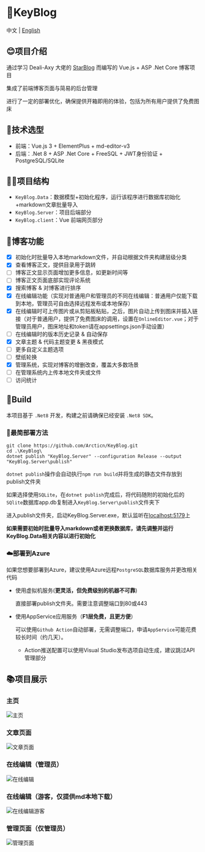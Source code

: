 # 🔑KeyBlog
中文 | [English](https://github.com/Arcticn/KeyBlog/blob/master/README-EN.md)

## 😊项目介绍
通过学习 Deali-Axy 大佬的 [StarBlog](https://github.com/Deali-Axy/StarBlog) 而编写的 Vue.js + ASP .Net Core 博客项目

集成了前端博客页面与简易的后台管理

进行了一定的部署优化，确保提供开箱即用的体验，包括为所有用户提供了免费图床

## 🙂技术选型
- 前端：Vue.js 3 + ElementPlus + md-editor-v3
- 后端：.Net 8 + ASP .Net Core + FreeSQL + JWT身份验证 + PostgreSQL/SQLite

## 😶‍🌫️项目结构
- `KeyBlog.Data`：数据模型+初始化程序，运行该程序进行数据库初始化+markdown文章批量导入
- `KeyBlog.Server`：项目后端部分
- `KeyBlog.client`：Vue 前端网页部分

## 🐳博客功能
- [X] 初始化时批量导入本地markdown文件，并自动根据文件夹构建层级分类
- [x] 查看博客正文，提供目录用于跳转
- [ ] 博客正文显示页面增加更多信息，如更新时间等
- [ ] 博客正文页面底部实现评论系统
- [x] 搜索博客 & 对博客进行排序
- [x] 在线编辑功能（实现对普通用户和管理员的不同在线编辑：普通用户仅能下载到本地，管理员可自由选择远程发布或本地保存）
- [x] 在线编辑时可上传图片或从剪贴板粘贴，之后，图片自动上传到图床并插入链接（对于普通用户，提供了免费图床的调用，设置在`OnlineEditor.vue`；对于管理员用户，图床地址和token请在appsettings.json手动设置）
- [ ] 在线编辑时的版本历史记录 & 自动保存
- [x] 文章主题 & 代码主题变更 & 黑夜模式
- [ ] 更多自定义主题选项
- [ ] 壁纸轮换
- [x] 管理系统，实现对博客的增删改查，覆盖大多数场景
- [ ] 在管理系统内上传本地文件夹或文件
- [ ] 访问统计

## 🥰Build
本项目基于 `.Net8` 开发，构建之前请确保已经安装 `.Net8 SDK`。

### 🐬最简部署方法
```
git clone https://github.com/Arcticn/KeyBlog.git
cd .\KeyBlog\
dotnet publish "KeyBlog.Server" --configuration Release --output "KeyBlog.Server\publish"
```
`dotnet publish`操作会自动执行`npm run build`并将生成的静态文件存放到publish文件夹

如果选择使用`SQLite`，在`dotnet publish`完成后，将代码随附的初始化后的`SQlite`数据库app.db复制进入`KeyBlog.Server\publish`文件夹下

进入publish文件夹，启动KeyBlog.Server.exe，默认监听在[localhost:5179](localhost:5179)上

**如果需要初始时批量导入markdown或者更换数据库，请先调整并运行KeyBlog.Data相关内容以进行初始化**

### ☁️部署到Azure
如果您想要部署到Azure，建议使用Azure远程`PostgreSQL`数据库服务并更改相关代码
- 使用虚拟机服务(**更灵活，但免费级别的机器不可靠**)
  
  直接部署publish文件夹。需要注意调整端口到80或443
  
- 使用AppService应用服务（**F1层免费，且更方便**）
  
  可以使用`Github Action`自动部署，无需调整端口，申请`AppService`可能花费较长时间（约几天）。
  - Action推送配置可以使用Visual Studio发布选项自动生成，建议跳过API管理部分



## 📚项目展示
### 主页
![主页](https://p.inari.site/usr/876/66840404dc567.png)

### 文章页面
![文章页面](https://p.inari.site/usr/876/6684043da589d.png)

### 在线编辑（管理员）
![在线编辑](https://p.inari.site/usr/876/66840443cb8ce.png)

### 在线编辑（游客，仅提供md本地下载）
![在线编辑游客](https://p.inari.site/usr/876/668404493eb87.png)

### 管理页面（仅管理员）
![管理页面](https://p.inari.site/usr/876/66840453e9f9a.png)



